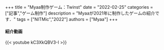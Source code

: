 +++
title = "Myaa制作ゲーム：Twinst"
date = "2022-02-25"
categories = ["記事","ゲーム制作"]
description = "Myaaが2021年に制作したゲームの紹介です．"
tags = ["NITMic","2022"]
authors = ["Myaa"]
+++


#### 紹介動画

{{< youtube kC3XkQBV3-I >}}




